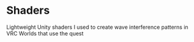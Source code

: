 # Shaders
Lightweight Unity shaders I used to create wave interference patterns in VRC Worlds that use the quest
